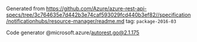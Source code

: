 Generated from https://github.com/Azure/azure-rest-api-specs/tree/3c764635e7d442b3e74caf593029fcd440b3ef82//specification/notificationhubs/resource-manager/readme.md tag: `package-2016-03`

Code generator @microsoft.azure/autorest.go@2.1.175


